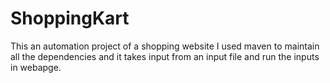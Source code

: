 # ShoppingKart
This an automation project of a shopping website
I used maven to maintain all the dependencies and it takes input from an input file and run the inputs in webapge.
